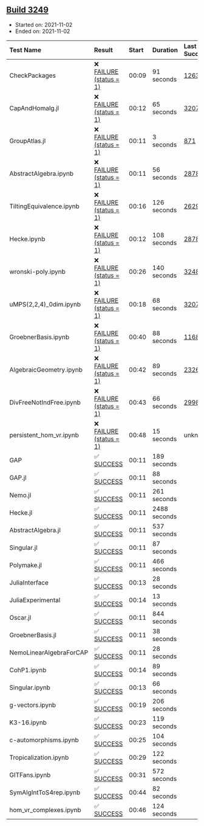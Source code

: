 ## [Build 3249](https://oscarci.mathematik.uni-kl.de/job/oscar-stable/3249/)

* Started on: 2021-11-02
* Ended on: 2021-11-02

| Test Name    | Result | Start | Duration | Last Success | First Failure |
|:-------------|:-------|:------|:---------|:-------------|:--------------|
| CheckPackages | ❌ [FAILURE (status = 1)](https://oscarci.mathematik.uni-kl.de/job/oscar-stable/3249/artifact/logs/build-3249/CheckPackages.log) | 00:09 | 91 seconds | [1263](https://oscarci.mathematik.uni-kl.de/job/oscar-stable/1263/) | [1264](https://oscarci.mathematik.uni-kl.de/job/oscar-stable/1264/) |
| CapAndHomalg.jl | ❌ [FAILURE (status = 1)](https://oscarci.mathematik.uni-kl.de/job/oscar-stable/3249/artifact/logs/build-3249/CapAndHomalg.jl.log) | 00:12 | 65 seconds | [3207](https://oscarci.mathematik.uni-kl.de/job/oscar-stable/3207/) | [3208](https://oscarci.mathematik.uni-kl.de/job/oscar-stable/3208/) |
| GroupAtlas.jl | ❌ [FAILURE (status = 1)](https://oscarci.mathematik.uni-kl.de/job/oscar-stable/3249/artifact/logs/build-3249/GroupAtlas.jl.log) | 00:11 | 3 seconds | [871](https://oscarci.mathematik.uni-kl.de/job/oscar-stable/871/) | [872](https://oscarci.mathematik.uni-kl.de/job/oscar-stable/872/) |
| AbstractAlgebra.ipynb | ❌ [FAILURE (status = 1)](https://oscarci.mathematik.uni-kl.de/job/oscar-stable/3249/artifact/logs/build-3249/AbstractAlgebra.ipynb.log) | 00:11 | 56 seconds | [2878](https://oscarci.mathematik.uni-kl.de/job/oscar-stable/2878/) | [2879](https://oscarci.mathematik.uni-kl.de/job/oscar-stable/2879/) |
| TiltingEquivalence.ipynb | ❌ [FAILURE (status = 1)](https://oscarci.mathematik.uni-kl.de/job/oscar-stable/3249/artifact/logs/build-3249/TiltingEquivalence.ipynb.log) | 00:16 | 126 seconds | [2629](https://oscarci.mathematik.uni-kl.de/job/oscar-stable/2629/) | [2630](https://oscarci.mathematik.uni-kl.de/job/oscar-stable/2630/) |
| Hecke.ipynb | ❌ [FAILURE (status = 1)](https://oscarci.mathematik.uni-kl.de/job/oscar-stable/3249/artifact/logs/build-3249/Hecke.ipynb.log) | 00:12 | 108 seconds | [2878](https://oscarci.mathematik.uni-kl.de/job/oscar-stable/2878/) | [2879](https://oscarci.mathematik.uni-kl.de/job/oscar-stable/2879/) |
| wronski-poly.ipynb | ❌ [FAILURE (status = 1)](https://oscarci.mathematik.uni-kl.de/job/oscar-stable/3249/artifact/logs/build-3249/wronski-poly.ipynb.log) | 00:26 | 140 seconds | [3248](https://oscarci.mathematik.uni-kl.de/job/oscar-stable/3248/) | [3249](https://oscarci.mathematik.uni-kl.de/job/oscar-stable/3249/) |
| uMPS(2,2,4)_0dim.ipynb | ❌ [FAILURE (status = 1)](https://oscarci.mathematik.uni-kl.de/job/oscar-stable/3249/artifact/logs/build-3249/uMPS-2-2-4-_0dim.ipynb.log) | 00:18 | 68 seconds | [3207](https://oscarci.mathematik.uni-kl.de/job/oscar-stable/3207/) | [3208](https://oscarci.mathematik.uni-kl.de/job/oscar-stable/3208/) |
| GroebnerBasis.ipynb | ❌ [FAILURE (status = 1)](https://oscarci.mathematik.uni-kl.de/job/oscar-stable/3249/artifact/logs/build-3249/GroebnerBasis.ipynb.log) | 00:40 | 88 seconds | [1168](https://oscarci.mathematik.uni-kl.de/job/oscar-stable/1168/) | [1169](https://oscarci.mathematik.uni-kl.de/job/oscar-stable/1169/) |
| AlgebraicGeometry.ipynb | ❌ [FAILURE (status = 1)](https://oscarci.mathematik.uni-kl.de/job/oscar-stable/3249/artifact/logs/build-3249/AlgebraicGeometry.ipynb.log) | 00:42 | 89 seconds | [2326](https://oscarci.mathematik.uni-kl.de/job/oscar-stable/2326/) | [2327](https://oscarci.mathematik.uni-kl.de/job/oscar-stable/2327/) |
| DivFreeNotIndFree.ipynb | ❌ [FAILURE (status = 1)](https://oscarci.mathematik.uni-kl.de/job/oscar-stable/3249/artifact/logs/build-3249/DivFreeNotIndFree.ipynb.log) | 00:43 | 66 seconds | [2998](https://oscarci.mathematik.uni-kl.de/job/oscar-stable/2998/) | [2999](https://oscarci.mathematik.uni-kl.de/job/oscar-stable/2999/) |
| persistent_hom_vr.ipynb | ❌ [FAILURE (status = 1)](https://oscarci.mathematik.uni-kl.de/job/oscar-stable/3249/artifact/logs/build-3249/persistent_hom_vr.ipynb.log) | 00:48 | 15 seconds | unknown | unknown |
| GAP | ✅ [SUCCESS](https://oscarci.mathematik.uni-kl.de/job/oscar-stable/3249/artifact/logs/build-3249/GAP.log) | 00:11 | 189 seconds |  |  |
| GAP.jl | ✅ [SUCCESS](https://oscarci.mathematik.uni-kl.de/job/oscar-stable/3249/artifact/logs/build-3249/GAP.jl.log) | 00:11 | 88 seconds |  |  |
| Nemo.jl | ✅ [SUCCESS](https://oscarci.mathematik.uni-kl.de/job/oscar-stable/3249/artifact/logs/build-3249/Nemo.jl.log) | 00:11 | 261 seconds |  |  |
| Hecke.jl | ✅ [SUCCESS](https://oscarci.mathematik.uni-kl.de/job/oscar-stable/3249/artifact/logs/build-3249/Hecke.jl.log) | 00:11 | 2488 seconds |  |  |
| AbstractAlgebra.jl | ✅ [SUCCESS](https://oscarci.mathematik.uni-kl.de/job/oscar-stable/3249/artifact/logs/build-3249/AbstractAlgebra.jl.log) | 00:11 | 537 seconds |  |  |
| Singular.jl | ✅ [SUCCESS](https://oscarci.mathematik.uni-kl.de/job/oscar-stable/3249/artifact/logs/build-3249/Singular.jl.log) | 00:11 | 87 seconds |  |  |
| Polymake.jl | ✅ [SUCCESS](https://oscarci.mathematik.uni-kl.de/job/oscar-stable/3249/artifact/logs/build-3249/Polymake.jl.log) | 00:11 | 466 seconds |  |  |
| JuliaInterface | ✅ [SUCCESS](https://oscarci.mathematik.uni-kl.de/job/oscar-stable/3249/artifact/logs/build-3249/JuliaInterface.log) | 00:13 | 28 seconds |  |  |
| JuliaExperimental | ✅ [SUCCESS](https://oscarci.mathematik.uni-kl.de/job/oscar-stable/3249/artifact/logs/build-3249/JuliaExperimental.log) | 00:14 | 13 seconds |  |  |
| Oscar.jl | ✅ [SUCCESS](https://oscarci.mathematik.uni-kl.de/job/oscar-stable/3249/artifact/logs/build-3249/Oscar.jl.log) | 00:11 | 844 seconds |  |  |
| GroebnerBasis.jl | ✅ [SUCCESS](https://oscarci.mathematik.uni-kl.de/job/oscar-stable/3249/artifact/logs/build-3249/GroebnerBasis.jl.log) | 00:11 | 38 seconds |  |  |
| NemoLinearAlgebraForCAP | ✅ [SUCCESS](https://oscarci.mathematik.uni-kl.de/job/oscar-stable/3249/artifact/logs/build-3249/NemoLinearAlgebraForCAP.log) | 00:11 | 28 seconds |  |  |
| CohP1.ipynb | ✅ [SUCCESS](https://oscarci.mathematik.uni-kl.de/job/oscar-stable/3249/artifact/logs/build-3249/CohP1.ipynb.log) | 00:14 | 89 seconds |  |  |
| Singular.ipynb | ✅ [SUCCESS](https://oscarci.mathematik.uni-kl.de/job/oscar-stable/3249/artifact/logs/build-3249/Singular.ipynb.log) | 00:13 | 66 seconds |  |  |
| g-vectors.ipynb | ✅ [SUCCESS](https://oscarci.mathematik.uni-kl.de/job/oscar-stable/3249/artifact/logs/build-3249/g-vectors.ipynb.log) | 00:19 | 206 seconds |  |  |
| K3-16.ipynb | ✅ [SUCCESS](https://oscarci.mathematik.uni-kl.de/job/oscar-stable/3249/artifact/logs/build-3249/K3-16.ipynb.log) | 00:23 | 119 seconds |  |  |
| c-automorphisms.ipynb | ✅ [SUCCESS](https://oscarci.mathematik.uni-kl.de/job/oscar-stable/3249/artifact/logs/build-3249/c-automorphisms.ipynb.log) | 00:25 | 104 seconds |  |  |
| Tropicalization.ipynb | ✅ [SUCCESS](https://oscarci.mathematik.uni-kl.de/job/oscar-stable/3249/artifact/logs/build-3249/Tropicalization.ipynb.log) | 00:29 | 122 seconds |  |  |
| GITFans.ipynb | ✅ [SUCCESS](https://oscarci.mathematik.uni-kl.de/job/oscar-stable/3249/artifact/logs/build-3249/GITFans.ipynb.log) | 00:31 | 572 seconds |  |  |
| SymAlgIntToS4rep.ipynb | ✅ [SUCCESS](https://oscarci.mathematik.uni-kl.de/job/oscar-stable/3249/artifact/logs/build-3249/SymAlgIntToS4rep.ipynb.log) | 00:44 | 82 seconds |  |  |
| hom_vr_complexes.ipynb | ✅ [SUCCESS](https://oscarci.mathematik.uni-kl.de/job/oscar-stable/3249/artifact/logs/build-3249/hom_vr_complexes.ipynb.log) | 00:46 | 124 seconds |  |  |
